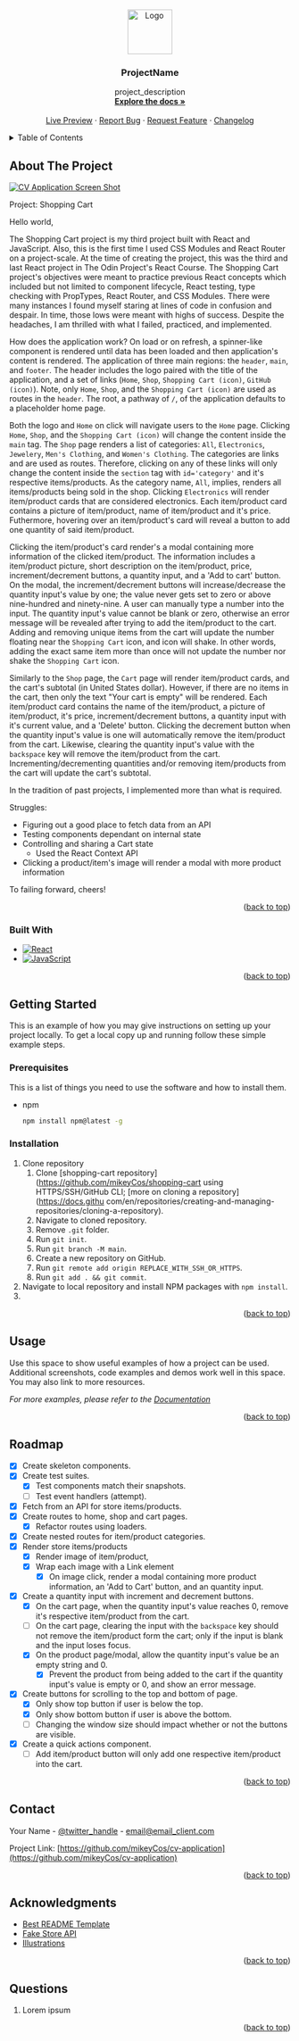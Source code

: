 <!-- Improved compatibility of back to top link: See: https://github.com/othneildrew/Best-README-Template/pull/73 -->

<a name="readme-top"></a>

<!--
*** Thanks for checking out the Best-README-Template. If you have a suggestion
*** that would make this better, please fork the repo and create a pull request
*** or simply open an issue with the tag "enhancement".
*** Don't forget to give the project a star!
*** Thanks again! Now go create something AMAZING! :D
-->

<!-- PROJECT SHIELDS -->
<!--
*** I'm using markdown "reference style" links for readability.
*** Reference links are enclosed in brackets [ ] instead of parentheses ( ).
*** See the bottom of this document for the declaration of the reference variables
*** for contributors-url, forks-url, etc. This is an optional, concise syntax you may use.
*** https://www.markdownguide.org/basic-syntax/#reference-style-links
-->
<!-- [![Contributors][contributors-shield]][contributors-url] -->
<!-- [![Forks][forks-shield]][forks-url]
[![Stargazers][stars-shield]][stars-url]
[![Issues][issues-shield]][issues-url]
[![MIT License][license-shield]][license-url]
[![LinkedIn][linkedin-shield]][linkedin-url] -->

<!-- PROJECT LOGO -->
<br />
<div align="center">
  <a href="https://github.com/mikeyCos/cv-application">
    <img src="images/logo.png" alt="Logo" width="80" height="80">
  </a>

<h3 align="center">ProjectName</h3>

  <p align="center">
    project_description
    <br />
    <a href="https://github.com/github_username/repo_name"><strong>Explore the docs »</strong></a>
    <br />
    <br />
    <a href="https://github.com/github_username/repo_name">Live Preview</a>
    ·
    <a href="https://github.com/github_username/repo_name/issues/new?labels=bug&template=bug-report---.md">Report Bug</a>
    ·
    <a href="https://github.com/github_username/repo_name/issues/new?labels=enhancement&template=feature-request---.md">Request Feature</a>
    ·
    <a href="https://github.com/mikeyCos/cv-application/blob/main/CHANGELOG.md">Changelog</a>
  </p>
</div>

<!-- TABLE OF CONTENTS -->
<details>
  <summary>Table of Contents</summary>
  <ol>
    <li>
      <a href="#about-the-project">About The Project</a>
      <ul>
        <li><a href="#built-with">Built With</a></li>
      </ul>
    </li>
    <li>
      <a href="#getting-started">Getting Started</a>
      <ul>
        <li><a href="#prerequisites">Prerequisites</a></li>
        <li><a href="#installation">Installation</a></li>
      </ul>
    </li>
    <li><a href="#usage">Usage</a></li>
    <li><a href="#roadmap">Roadmap</a></li>
    <li><a href="#contributing">Contributing</a></li>
    <li><a href="#contact">Contact</a></li>
    <li><a href="#acknowledgments">Acknowledgments</a></li>
    <li><a href="#questions">Questions</a></li>
  </ol>
</details>

<!-- ABOUT THE PROJECT -->

## About The Project

[![CV Application Screen Shot][product-screenshot]](https://example.com)

Project: Shopping Cart

Hello world,

The Shopping Cart project is my third project built with React and JavaScript. Also, this is the first time I used CSS Modules and React Router on a project-scale. At the time of creating the project, this was the third and last React project in The Odin Project's React Course. The Shopping Cart project's objectives were meant to practice previous React concepts which included but not limited to component lifecycle, React testing, type checking with PropTypes, React Router, and CSS Modules. There were many instances I found myself staring at lines of code in confusion and despair. In time, those lows were meant with highs of success. Despite the headaches, I am thrilled with what I failed, practiced, and implemented.

How does the application work? On load or on refresh, a spinner-like component is rendered until data has been loaded and then application's content is rendered. The application of three main regions: the `header`, `main`, and `footer`. The header includes the logo paired with the title of the application, and a set of links (`Home`, `Shop`, `Shopping Cart (icon)`, `GitHub (icon)`). Note, only `Home`, `Shop`, and the `Shopping Cart (icon)` are used as routes in the `header`. The root, a pathway of `/`, of the application defaults to a placeholder home page.

Both the logo and `Home` on click will navigate users to the `Home` page. Clicking `Home`, `Shop`, and the `Shopping Cart (icon)` will change the content inside the `main` tag. The `Shop` page renders a list of categories: `All`, `Electronics`, `Jewelery`, `Men's Clothing`, and `Women's Clothing`. The categories are links and are used as routes. Therefore, clicking on any of these links will only change the content inside the `section` tag with `id='category'` and it's respective items/products. As the category name, `All`, implies, renders all items/products being sold in the shop. Clicking `Electronics` will render item/product cards that are considered electronics. Each item/product card contains a picture of item/product, name of item/product and it's price. Futhermore, hovering over an item/product's card will reveal a button to add one quantity of said item/product.

Clicking the item/product's card render's a modal containing more information of the clicked item/product. The information includes a item/product picture, short description on the item/product, price, increment/decrement buttons, a quantity input, and a 'Add to cart' button. On the modal, the increment/decrement buttons will increase/decrease the quantity input's value by one; the value never gets set to zero or above nine-hundred and ninety-nine. A user can manually type a number into the input. The quantity input's value cannot be blank or zero, otherwise an error message will be revealed after trying to add the item/product to the cart. Adding and removing unique items from the cart will update the number floating near the `Shopping Cart` icon, and icon will shake. In other words, adding the exact same item more than once will not update the number nor shake the `Shopping Cart` icon.

Similarly to the `Shop` page, the `Cart` page will render item/product cards, and the cart's subtotal (in United States dollar). However, if there are no items in the cart, then only the text "Your cart is empty" will be rendered. Each item/product card contains the name of the item/product, a picture of item/product, it's price, increment/decrement buttons, a quantity input with it's current value, and a 'Delete' button. Clicking the decrement button when the quantity input's value is one will automatically remove the item/product from the cart. Likewise, clearing the quantity input's value with the `backspace` key will remove the item/product from the cart. Incrementing/decrementing quantities and/or removing item/products from the cart will update the cart's subtotal.

In the tradition of past projects, I implemented more than what is required. 

Struggles:
- Figuring out a good place to fetch data from an API
- Testing components dependant on internal state
- Controlling and sharing a Cart state 
  - Used the React Context API
- Clicking a product/item's image will render a modal with more product information

To failing forward, cheers!

<p align="right">(<a href="#readme-top">back to top</a>)</p>

### Built With

- [![React][React.js]][React-url]
- [![JavaScript][JavaScript.js]][JavaScript-url]

<p align="right">(<a href="#readme-top">back to top</a>)</p>

<!-- GETTING STARTED -->

## Getting Started

This is an example of how you may give instructions on setting up your project locally.
To get a local copy up and running follow these simple example steps.

### Prerequisites

This is a list of things you need to use the software and how to install them.

- npm
  ```sh
  npm install npm@latest -g
  ```

### Installation

1. Clone repository
    1. Clone [shopping-cart repository](https://github.com/mikeyCos/shopping-cart using HTTPS/SSH/GitHub CLI; [more on cloning a repository](https://docs.githu  com/en/repositories/creating-and-managing-repositories/cloning-a-repository).
    2. Navigate to cloned repository.
    3. Remove `.git` folder.
    4. Run `git init`.
    5. Run `git branch -M main`.
    6. Create a new repository on GitHub.
    7. Run `git remote add origin REPLACE_WITH_SSH_OR_HTTPS`.
    8. Run `git add . && git commit`.
2. Navigate to local repository and install NPM packages with `npm install`.
3. 

<p align="right">(<a href="#readme-top">back to top</a>)</p>

<!-- USAGE EXAMPLES -->

## Usage

Use this space to show useful examples of how a project can be used. Additional screenshots, code examples and demos work well in this space. You may also link to more resources.

_For more examples, please refer to the [Documentation](https://example.com)_

<p align="right">(<a href="#readme-top">back to top</a>)</p>

<!-- ROADMAP -->

## Roadmap

- [x] Create skeleton components.
- [x] Create test suites.
  - [x] Test components match their snapshots.
  - [ ] Test event handlers (attempt).
- [x] Fetch from an API for store items/products.
- [x] Create routes to home, shop and cart pages.
  - [x] Refactor routes using loaders.
- [x] Create nested routes for item/product categories.
- [x] Render store items/products
  - [x] Render image of item/product, 
  - [x] Wrap each image with a Link element
    - [x] On image click, render a modal containing more product information, an 'Add to Cart' button, and an quantity input.
- [x] Create a quantity input with increment and decrement buttons.
  - [x] On the cart page, when the quantity input's value reaches 0, remove it's respective item/product from the cart.
  - [ ] On the cart page, clearing the input with the `backspace` key should not remove the item/product form the cart; only if the input is blank and the input loses focus.
  - [x] On the product page/modal, allow the quantity input's value be an empty string and 0.
    - [x] Prevent the product from being added to the cart if the quantity input's value is empty or 0, and show an error message.
- [x] Create buttons for scrolling to the top and bottom of page.
  - [x] Only show top button if user is below the top.
  - [x] Only show bottom button if user is above the bottom.
  - [ ] Changing the window size should impact whether or not the buttons are visible.
- [x] Create a quick actions component.
  - [ ] Add item/product button will only add one respective item/product into the cart. 

<p align="right">(<a href="#readme-top">back to top</a>)</p>

<!-- CONTACT -->

## Contact

Your Name - [@twitter_handle](https://twitter.com/twitter_handle) - email@email_client.com

Project Link: [https://github.com/mikeyCos/cv-application](https://github.com/mikeyCos/cv-application)

<p align="right">(<a href="#readme-top">back to top</a>)</p>

<!-- ACKNOWLEDGMENTS -->

## Acknowledgments

- [Best README Template](https://github.com/othneildrew/Best-README-Template)
- [Fake Store API](https://fakestoreapi.com)
- [Illustrations](https://undraw.co)

<p align="right">(<a href="#readme-top">back to top</a>)</p>

<!-- QUESTIONS -->

## Questions

1. Lorem ipsum

<p align="right">(<a href="#readme-top">back to top</a>)</p>

<!-- MARKDOWN LINKS & IMAGES -->
<!-- https://www.markdownguide.org/basic-syntax/#reference-style-links -->

[contributors-shield]: https://img.shields.io/github/contributors/github_username/repo_name.svg?style=for-the-badge
[contributors-url]: https://github.com/github_username/repo_name/graphs/contributors
[forks-shield]: https://img.shields.io/github/forks/github_username/repo_name.svg?style=for-the-badge
[forks-url]: https://github.com/github_username/repo_name/network/members
[stars-shield]: https://img.shields.io/github/stars/github_username/repo_name.svg?style=for-the-badge
[stars-url]: https://github.com/github_username/repo_name/stargazers
[issues-shield]: https://img.shields.io/github/issues/github_username/repo_name.svg?style=for-the-badge
[issues-url]: https://github.com/github_username/repo_name/issues
[license-shield]: https://img.shields.io/github/license/github_username/repo_name.svg?style=for-the-badge
[license-url]: https://github.com/github_username/repo_name/blob/master/LICENSE.txt
[linkedin-shield]: https://img.shields.io/badge/-LinkedIn-black.svg?style=for-the-badge&logo=linkedin&colorB=555
[linkedin-url]: https://linkedin.com/in/linkedin_username
[product-screenshot]: images/screenshot.png
[Next.js]: https://img.shields.io/badge/next.js-000000?style=for-the-badge&logo=nextdotjs&logoColor=white
[Next-url]: https://nextjs.org/
[React.js]: https://img.shields.io/badge/React-20232A?style=for-the-badge&logo=react&logoColor=61DAFB
[React-url]: https://reactjs.org/
[Vue.js]: https://img.shields.io/badge/Vue.js-35495E?style=for-the-badge&logo=vuedotjs&logoColor=4FC08D
[Vue-url]: https://vuejs.org/
[Angular.io]: https://img.shields.io/badge/Angular-DD0031?style=for-the-badge&logo=angular&logoColor=white
[Angular-url]: https://angular.io/
[Svelte.dev]: https://img.shields.io/badge/Svelte-4A4A55?style=for-the-badge&logo=svelte&logoColor=FF3E00
[Svelte-url]: https://svelte.dev/
[Laravel.com]: https://img.shields.io/badge/Laravel-FF2D20?style=for-the-badge&logo=laravel&logoColor=white
[Laravel-url]: https://laravel.com
[Bootstrap.com]: https://img.shields.io/badge/Bootstrap-563D7C?style=for-the-badge&logo=bootstrap&logoColor=white
[Bootstrap-url]: https://getbootstrap.com
[JQuery.com]: https://img.shields.io/badge/jQuery-0769AD?style=for-the-badge&logo=jquery&logoColor=white
[JQuery-url]: https://jquery.com
[JavaScript-url]: https://www.javascript.com/
[JavaScript.js]: https://img.shields.io/badge/javascript-20232A?style=for-the-badge&logo=javascript